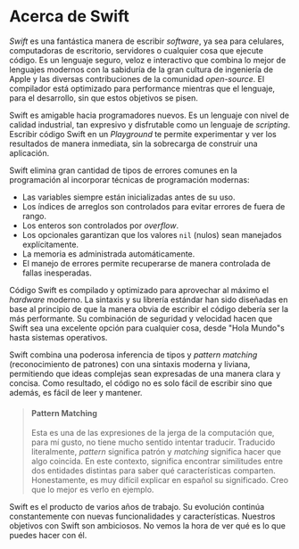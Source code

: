 # Acerca de Swift

_Swift_ es una fantástica manera de escribir _software_, ya sea para celulares, computadoras de escritorio, servidores o cualquier cosa que ejecute código. Es un lenguaje seguro, veloz e interactivo que combina lo mejor de lenguajes modernos con la sabiduría de la gran cultura de ingeniería de Apple y las diversas contribuciones de la comunidad _open-source_. El compilador está optimizado para performance mientras que el lenguaje, para el desarrollo, sin que estos objetivos se pisen.

Swift es amigable hacia programadores nuevos. Es un lenguaje con nivel de calidad industrial, tan expresivo y disfrutable como un lenguaje de _scripting_. Escribir código Swift en un _Playground_ te permite experimentar y ver los resultados de manera inmediata, sin la sobrecarga de construir una aplicación.

Swift elimina gran cantidad de tipos de errores comunes en la programación al incorporar técnicas de programación modernas:

* Las variables siempre están inicializadas antes de su uso.
* Los índices de arreglos son controlados para evitar errores de fuera de rango.
* Los enteros son controlados por _overflow_.
* Los opcionales garantizan que los valores `nil` \(nulos\) sean manejados explícitamente.
* La memoria es administrada automáticamente.
* El manejo de errores permite recuperarse de manera controlada de fallas inesperadas.

Código Swift es compilado y optimizado para aprovechar al máximo el _hardware_ moderno. La sintaxis y su librería estándar han sido diseñadas en base al principio de que la manera obvia de escribir el código debería ser la más performante. Su combinación de seguridad y velocidad hacen que Swift sea una excelente opción para cualquier cosa, desde "Hola Mundo"s hasta sistemas operativos.

Swift combina una poderosa inferencia de tipos y _pattern matching_ (reconocimiento de patrones)  con una sintaxis moderna y liviana, permitiendo que ideas complejas sean expresadas de una manera clara y concisa. Como resultado, el código no es solo fácil de escribir sino que además, es fácil de leer y mantener.

> #### Pattern Matching
>
> Esta es una de las expresiones de la jerga de la computación que, para mí gusto, no tiene mucho sentido intentar traducir. Traducido literalmente, _pattern_ significa patrón y _matching_ significa hacer que algo coincida. En este contexto, significa encontrar similitudes entre dos entidades distintas para saber qué características comparten. Honestamente, es muy difícil explicar en español su significado. Creo que lo mejor es verlo en ejemplo.

Swift es el producto de varios años de trabajo. Su evolución continúa constantemente con nuevas funcionalidades y características. Nuestros objetivos con Swift son ambiciosos. No vemos la hora de ver qué es lo que puedes hacer con él.

